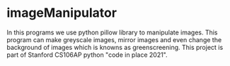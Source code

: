 # imageManipulator
In this programs we use python pillow library to manipulate images. This program can make greyscale images, mirror images and  even change the background of images which is knowns as greenscreening. This project is part of Stanford CS106AP python "code in place 2021".
